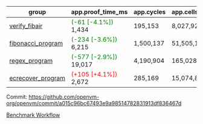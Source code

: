 | group | app.proof_time_ms | app.cycles | app.cells_used | leaf.proof_time_ms | leaf.cycles | leaf.cells_used |
| -- | -- | -- | -- | -- | -- | -- |
| [verify_fibair](https://github.com/openvm-org/openvm/blob/benchmark-results/benchmarks-pr/1187/verify_fibair-a015c96bc67493e9a98514782831913df836467d.md) |<span style='color: green'>(-61 [-4.1%])</span> 1,434 |  195,153 |  8,027,922 |- | - | - |
| [fibonacci_program](https://github.com/openvm-org/openvm/blob/benchmark-results/benchmarks-pr/1187/fibonacci-a015c96bc67493e9a98514782831913df836467d.md) |<span style='color: green'>(-234 [-3.6%])</span> 6,215 |  1,500,137 |  51,505,102 |- | - | - |
| [regex_program](https://github.com/openvm-org/openvm/blob/benchmark-results/benchmarks-pr/1187/regex-a015c96bc67493e9a98514782831913df836467d.md) |<span style='color: green'>(-577 [-2.9%])</span> 19,017 |  4,190,904 |  165,028,173 |- | - | - |
| [ecrecover_program](https://github.com/openvm-org/openvm/blob/benchmark-results/benchmarks-pr/1187/ecrecover-a015c96bc67493e9a98514782831913df836467d.md) |<span style='color: red'>(+105 [+4.1%])</span> 2,672 |  285,169 |  15,074,875 |- | - | - |


Commit: https://github.com/openvm-org/openvm/commit/a015c96bc67493e9a98514782831913df836467d

[Benchmark Workflow](https://github.com/openvm-org/openvm/actions/runs/12659221428)
